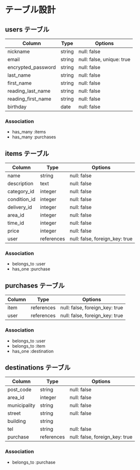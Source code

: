 # テーブル設計

## users テーブル

| Column             | Type   | Options     |
| ------------------ | ------ | ----------- |
| nickname           | string | null: false |
| email              | string | null: false, unique: true|
| encrypted_password | string | null: false |
| last_name          | string | null: false |
| first_name         | string | null: false |
| reading_last_name  | string | null: false |
| reading_first_name | string | null: false |
| birthday           | date   | null: false |

### Association
- has_many :items
- has_many :purchases

## items テーブル

| Column             | Type       | Options     |
| ------------------ | ---------- | ----------- |
| name               | string     | null: false |
| description        | text       | null: false |
| category_id        | integer    | null: false |
| condition_id       | integer    | null: false |
| delivery_id        | integer    | null: false |
| area_id            | integer    | null: false |
| time_id            | integer    | null: false |
| price              | integer    | null: false |
| user               | references | null: false, foreign_key: true|

  <!-- ActiveHash使用 -->
  <!-- category_id,condition_id,delivery_id,area_id,time_id -->

### Association
- belongs_to :user
- has_one :purchase

## purchases テーブル

| Column             | Type       | Options     |
| ------------------ | ---------- | ----------- |
| item               | references | null: false, foreign_key: true|
| user               | references | null: false, foreign_key: true|

### Association
- belongs_to :user
- belongs_to :item
- has_one :destination

## destinations テーブル

| Column             | Type       | Options     |
| ------------------ | ---------- | ----------- |
| post_code          | string     | null: false |
| area_id            | integer    | null: false |
| municipality       | string     | null: false |
| street             | string     | null: false |
| building           | string     |
| tel                | string     | null: false |
| purchase           | references | null: false, foreign_key: true|

  <!-- ActiveHash使用 -->
  <!-- area_id  -->

### Association
- belongs_to :purchase